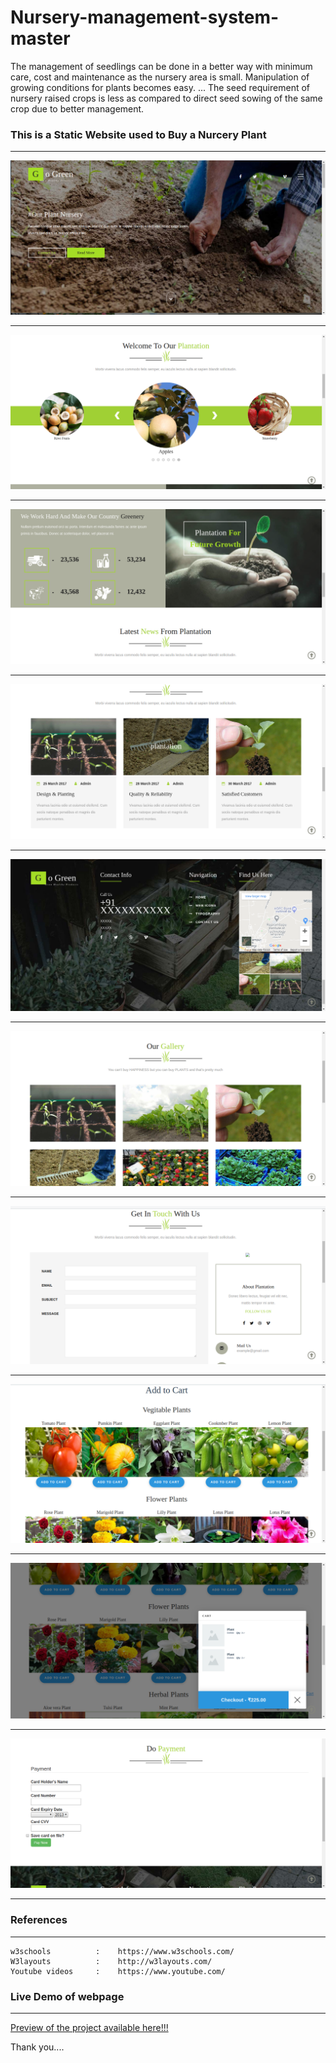 # Nursery-management-system-master

The management of seedlings can be done in a better way with minimum care, cost and maintenance as the nursery area is small. Manipulation of growing conditions for plants becomes easy. ... The seed requirement of nursery raised crops is less as compared to direct seed sowing of the same crop due to better management.


### This is a Static Website used to Buy a Nurcery Plant
**** 
  ![](img/1.png) 
****
 ![](img/2.png) 
****  
 ![](img/3.png) 
****  
 ![](img/4.png) 
****  
 ![](img/5.png) 
****  
 ![](img/6.png) 
****  
 ![](img/7.png) 
****  
 ![](img/8.png) 
****  
 ![](img/9.png) 
****  
 ![](img/10.png) 
****  

### References
****
 ```
 w3schools          :    https://www.w3schools.com/
 W3layouts          :    http://w3layouts.com/
 Youtube videos     :    https://www.youtube.com/
  ```
 ### Live Demo of webpage
 ****
   [Preview of the project available here!!!]()

Thank you....
